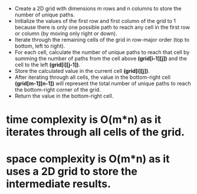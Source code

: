 * Create a 2D grid with dimensions m rows and n columns to store the number of unique paths.
* Initialize the values of the first row and first column of the grid to 1 because there is only one possible path to reach any cell in the first row or column (by moving only right or down).
* Iterate through the remaining cells of the grid in row-major order (top to bottom, left to right).
* For each cell, calculate the number of unique paths to reach that cell by summing the number of paths from the cell above **(grid[i-1][j])** and the cell to the left **(grid[i][j-1])**.
* Store the calculated value in the current cell **(grid[i][j])**.
* After iterating through all cells, the value in the bottom-right cell **(grid[m-1][n-1])** will represent the total number of unique paths to reach the bottom-right corner of the grid.
* Return the value in the bottom-right cell.
 
 #  time complexity is O(m*n) as it iterates through all cells of the grid.
 # space complexity is O(m*n) as it uses a 2D grid to store the intermediate results.
